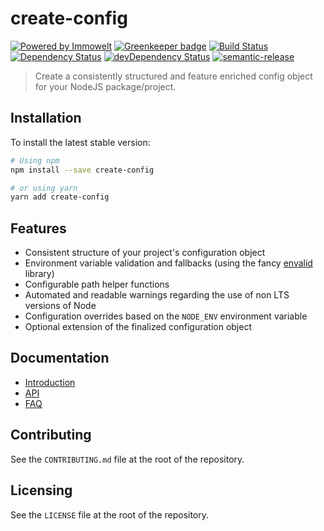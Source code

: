 # create-config

[![Powered by Immowelt](https://img.shields.io/badge/powered%20by-immowelt-yellow.svg?colorB=ffb200)](https://stackshare.io/immowelt-group/)
[![Greenkeeper badge](https://badges.greenkeeper.io/ImmoweltGroup/create-config.svg)](https://greenkeeper.io/)
[![Build Status](https://travis-ci.org/ImmoweltGroup/create-config.svg?branch=master)](https://travis-ci.org/ImmoweltGroup/create-config)
[![Dependency Status](https://david-dm.org/ImmoweltGroup/create-config.svg)](https://david-dm.org/ImmoweltGroup/create-config)
[![devDependency Status](https://david-dm.org/ImmoweltGroup/create-config/dev-status.svg)](https://david-dm.org/ImmoweltGroup/create-config#info=devDependencies&view=table)
[![semantic-release](https://img.shields.io/badge/%20%20%F0%9F%93%A6%F0%9F%9A%80-semantic--release-e10079.svg)](https://github.com/semantic-release/semantic-release)

> Create a consistently structured and feature enriched config object for your NodeJS package/project.

## Installation
To install the latest stable version:

```sh
# Using npm
npm install --save create-config

# or using yarn
yarn add create-config
```

## Features
* Consistent structure of your project's configuration object
* Environment variable validation and fallbacks (using the fancy [envalid](https://github.com/af/envalid) library)
* Configurable path helper functions
* Automated and readable warnings regarding the use of non LTS versions of Node
* Configuration overrides based on the `NODE_ENV` environment variable
* Optional extension of the finalized configuration object

## Documentation
* [Introduction](/docs/introduction/README.md)
* [API](/docs/api/README.md)
* [FAQ](/docs/api/FAQ.md)

## Contributing
See the `CONTRIBUTING.md` file at the root of the repository.

## Licensing
See the `LICENSE` file at the root of the repository.
